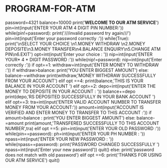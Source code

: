 # PROGRAM-FOR-ATM
password=4321
balance=10000
print('****WELCOME TO OUR ATM SERVICE****')
pin=int(input('ENTER YOUR ATM 4 DIGIT PIN NUMBER:'))
while(pin!=password):
	print('///invalid password try again///')
	pin=int(input('Enter your password correctly :'))
while(True):
	print('\nSELECT YOUR CHOICE \n1.MONEY WITHDRAW \n2.MONEY DEPOSITE\n3.MONEY TRANSFER\n4.BALANCE ENQUIRY\n5.CHANGE ATM PIN\n6.EXIT')
	opt=int(input('Enter your choice : '))
	nip=int(input('ENTER YOUR* 4 * DIGIT PASSWORD :'))
	while(nip!=password):
		nip=int(input('Enter correctly :'))
	if opt==1:
		withdraw=int(input('ENTER MONEY TO WITHDRAW :'))
		if withdraw>balance:
			print('YOU ENTER BIGGEST AMOUNT')
		else:
			balance-=withdraw
			print(withdraw,'MONEY WITHDRAW SUCCESSFULLY FROM YOUR ACCOUNT')
	elif opt ==4:
		print(balance,'THIS IS YOUR BALANCE IN YOUR ACCOUNT ')
	elif opt==2:
		depo=int(input('ENTER THE MONEY TO DEPOSITE IN YOUR ACCOUNT : '))
		balance+=depo
		print(depo,'RS DEPOSITED SUCCESSFULLY  IN YOUR BANK ACCOUNT ')
	elif opt==3:
		tra=int(input('ENTER VALID ACCOUNT NUMBER TO TRANSFER MONEY FROM YOUR ACCOUNT:'))
		amount=int(input('ACCOUNT IS VERIFIED AND  ENTER MONEY TO TRANSFER TO THIS ACCOUNT :'))
		if amount>balance :
				print('YOU ENTER BIGGEST AMOUNT')
		else:
					balance-=amount
					print(amount,'TRANSFERED SUCCESSFULLY TO THIS ACCOUNT NUMBER',tra)
	elif opt ==5:
		pin=int(input('ENTER YOUR OLD PASSWORD :'))
		while(pin==password):
			ph=int(input('ENTER YOUR PH NUMBER : '))
			npass=int(input('ENTER YOUR NEW PASSWORD : '))
			while(npass==password):
				print('PASSWORD CHANGED SUCCESSFULLY ')
				npass=int(input('Enter your new password'))
			quit()
		else:
				print('password does not match with old password')
	elif opt ==6:
		print('THANKS FOR USING OUR ATM SERVICE')
		quit()
